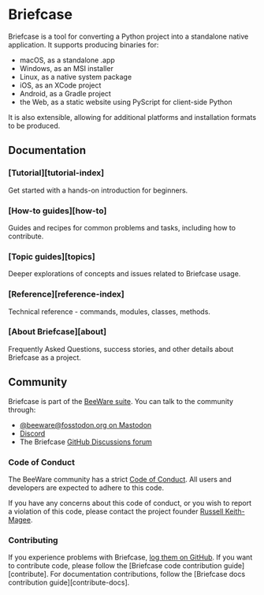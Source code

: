 # Briefcase

Briefcase is a tool for converting a Python project into a standalone
native application. It supports producing binaries for:

- macOS, as a standalone .app
- Windows, as an MSI installer
- Linux, as a native system package
- iOS, as an XCode project
- Android, as a Gradle project
- the Web, as a static website using PyScript for client-side Python

It is also extensible, allowing for additional platforms and
installation formats to be produced.

## Documentation

### [Tutorial][tutorial-index]

Get started with a hands-on introduction for beginners.

### [How-to guides][how-to]

Guides and recipes for common problems and tasks, including how to
contribute.

### [Topic guides][topics]

Deeper explorations of concepts and issues related to Briefcase usage.

### [Reference][reference-index]

Technical reference - commands, modules, classes, methods.

### [About Briefcase][about]

Frequently Asked Questions, success stories, and other details about
Briefcase as a project.

## Community

Briefcase is part of the [BeeWare suite](https://beeware.org). You can
talk to the community through:

- [@beeware@fosstodon.org on Mastodon](https://fosstodon.org/@beeware)
- [Discord](https://beeware.org/bee/chat/)
- The Briefcase [GitHub Discussions forum](https://github.com/beeware/briefcase/discussions)

### Code of Conduct

The BeeWare community has a strict [Code of Conduct](https://beeware.org/community/behavior/code-of-conduct/). All users and developers are expected to adhere to this code.

If you have any concerns about this code of conduct, or you wish to
report a violation of this code, please contact the project founder
[Russell Keith-Magee](mailto:russell@keith-magee.com).

### Contributing

If you experience problems with Briefcase, [log them on GitHub](https://github.com/beeware/briefcase/issues). If you want to contribute code, please follow the [Briefcase code contribution guide][contribute]. For documentation contributions, follow the [Briefcase docs contribution guide][contribute-docs].
